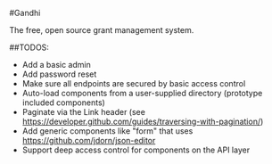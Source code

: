 #Gandhi

The free, open source grant management system.

##TODOS:

- Add a basic admin
- Add password reset
- Make sure all endpoints are secured by basic access control
- Auto-load components from a user-supplied directory (prototype included components)
- Paginate via the Link header (see https://developer.github.com/guides/traversing-with-pagination/)
- Add generic components like "form" that uses https://github.com/jdorn/json-editor
- Support deep access control for components on the API layer
